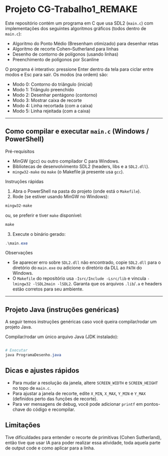 # Projeto CG-Trabalho1_REMAKE

Este repositório contém um programa em C que usa SDL2 (`main.c`) com implementações dos seguintes algoritmos gráficos (todos dentro de `main.c`):

- Algoritmo do Ponto Médio (Bresenham otimizado) para desenhar retas
- Algoritmo de recorte Cohen–Sutherland para linhas
- Desenho de contorno de polígonos (usando linhas)
- Preenchimento de polígonos por Scanline

O programa é interativo: pressione Enter dentro da tela para ciclar entre modos e Esc para sair. Os modos (na ordem) são:

- Modo 0: Contorno do triângulo (inicial)
- Modo 1: Triângulo preenchido
- Modo 2: Desenhar pentágono (contorno)
- Modo 3: Mostrar caixa de recorte
- Modo 4: Linha recortada (com a caixa)
- Modo 5: Linha rejeitada (com a caixa)

---

## Como compilar e executar `main.c` (Windows / PowerShell)

Pré-requisitos
- MinGW (gcc) ou outro compilador C para Windows.
- Bibliotecas de desenvolvimento SDL2 (headers, libs e a `SDL2.dll`).
- `mingw32-make` ou `make` (o Makefile já presente usa `gcc`).

Instruções rápidas
1. Abra o PowerShell na pasta do projeto (onde está o `Makefile`).
2. Rode (se estiver usando MinGW no Windows):

```powershell
mingw32-make
```

ou, se preferir e tiver `make` disponível:

```powershell
make
```

3. Execute o binário gerado:

```powershell
.\main.exe
```

Observações
- Se aparecer erro sobre `SDL2.dll` não encontrado, copie `SDL2.dll` para o diretório do `main.exe` ou adicione o diretório da DLL ao `PATH` do Windows.
- O `Makefile` do repositório usa `-Isrc/Include -Lsrc/lib` e vincula `-lmingw32 -lSDL2main -lSDL2`. Garanta que os arquivos `.lib`/`.a` e headers estão corretos para seu ambiente.

---

## Projeto Java (instruções genéricas)

A seguir temos instruções genéricas caso você queira compilar/rodar um projeto Java.

Compilar/rodar um único arquivo Java (JDK instalado):

```powershell

# Executar
java ProgramaDesenho.java
```

## Dicas e ajustes rápidos

- Para mudar a resolução da janela, altere `SCREEN_WIDTH` e `SCREEN_HEIGHT` no topo de `main.c`.
- Para ajustar a janela de recorte, edite `X_MIN`, `X_MAX`, `Y_MIN` e `Y_MAX` (definidos perto das funções de recorte).
- Para ver mensagens de debug, você pode adicionar `printf` em pontos-chave do código e recompilar.

## Limitações

Tive dificuldades para entender o recorte de primitivas (Cohen Sutherland), então tive que usar IA para poder realizar essa atividade, toda aquela parte de output code e como aplicar para a linha.